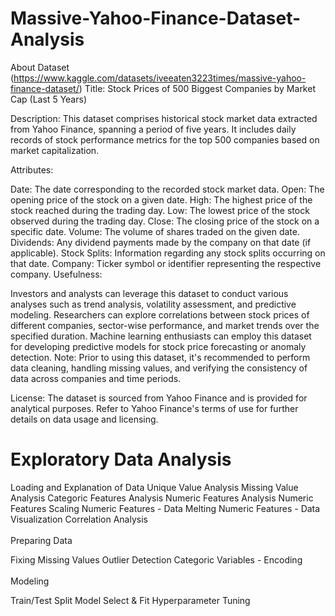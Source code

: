 # Massive-Yahoo-Finance-Dataset-Analysis
About Dataset (https://www.kaggle.com/datasets/iveeaten3223times/massive-yahoo-finance-dataset/)
Title: Stock Prices of 500 Biggest Companies by Market Cap (Last 5 Years)

Description:
This dataset comprises historical stock market data extracted from Yahoo Finance, spanning a period of five years. It includes daily records of stock performance metrics for the top 500 companies based on market capitalization.

Attributes:

Date: The date corresponding to the recorded stock market data.</b>
Open: The opening price of the stock on a given date.
High: The highest price of the stock reached during the trading day.
Low: The lowest price of the stock observed during the trading day.
Close: The closing price of the stock on a specific date.
Volume: The volume of shares traded on the given date.
Dividends: Any dividend payments made by the company on that date (if applicable).
Stock Splits: Information regarding any stock splits occurring on that date.
Company: Ticker symbol or identifier representing the respective company.
Usefulness:

Investors and analysts can leverage this dataset to conduct various analyses such as trend analysis, volatility assessment, and predictive modeling.
Researchers can explore correlations between stock prices of different companies, sector-wise performance, and market trends over the specified duration.
Machine learning enthusiasts can employ this dataset for developing predictive models for stock price forecasting or anomaly detection.
Note: Prior to using this dataset, it's recommended to perform data cleaning, handling missing values, and verifying the consistency of data across companies and time periods.

License: The dataset is sourced from Yahoo Finance and is provided for analytical purposes. Refer to Yahoo Finance's terms of use for further details on data usage and licensing.

# Exploratory Data Analysis

Loading and Explanation of Data
Unique Value Analysis
Missing Value Analysis
Categoric Features Analysis
Numeric Features Analysis
Numeric Features Scaling
Numeric Features - Data Melting
Numeric Features - Data Visualization
Correlation Analysis</br></br>
Preparing Data

Fixing Missing Values
Outlier Detection
Categoric Variables - Encoding</br></br>
Modeling

Train/Test Split
Model Select & Fit
Hyperparameter Tuning

